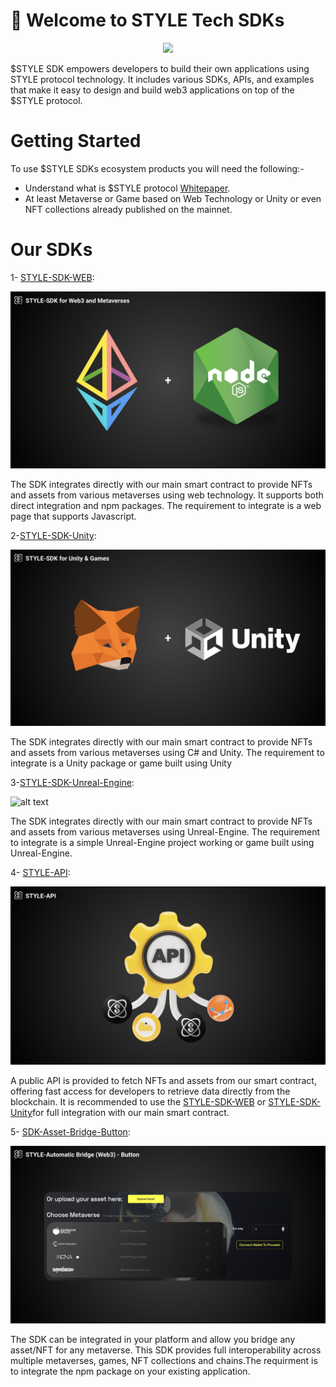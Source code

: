 #  👋 Welcome to STYLE Tech SDKs 
<p align="center">
 <img height="200x" src="https://github.com/STYLE-Protocol/STYLE-Tech-SDKs/blob/main/images/meditation.webp" />
</p>
$STYLE SDK empowers developers to build their own applications using STYLE protocol technology. It includes various SDKs, APIs, and examples that make it easy to design and build web3 applications on top of the $STYLE protocol.

# Getting Started
To use $STYLE SDKs ecosystem products you will need the following:- 
- Understand what is $STYLE protocol [Whitepaper](https://www.protocol.style/_files/ugd/87669b_a007378b197e419eb5ffb5a9d25c625c.pdf?index=true).
- At least Metaverse or Game based on Web Technology or Unity or even NFT collections already published on the mainnet.
# Our SDKs
1- [STYLE-SDK-WEB](https://github.com/STYLE-Protocol/STYLE-Protocol-SDK): 
<p align="center">
 <img  src="https://github.com/STYLE-Protocol/STYLE-Tech-SDKs/blob/main/images/style_sdk_node.png" />
</p>

The SDK integrates directly with our main smart contract to provide NFTs and assets from various metaverses using web technology. It supports both direct integration and npm packages. The requirement to integrate is a web page that supports Javascript.

2-[STYLE-SDK-Unity](https://github.com/STYLE-Protocol/STYLE-Protocol-SDK-Unity):

![alt text](https://github.com/STYLE-Protocol/STYLE-Tech-SDKs/blob/main/images/STYLESDKUnity.png)

The SDK integrates directly with our main smart contract to provide NFTs and assets from various metaverses using C# and Unity. The requirement to integrate is a Unity package or game built using Unity


3-[STYLE-SDK-Unreal-Engine](https://github.com/STYLE-Protocol/STYLE-Protocol-SDK-Unreal-Engine):

![alt text](https://github.com/STYLE-Protocol/STYLE-Tech-SDKs/blob/main/images/style___unreal_egine.png.png)

The SDK integrates directly with our main smart contract to provide NFTs and assets from various metaverses using Unreal-Engine. The requirement to integrate is a simple Unreal-Engine project working or game built using Unreal-Engine.


4- [STYLE-API](https://style-protocol.gitbook.io/api): 

![alt text](https://github.com/STYLE-Protocol/STYLE-Tech-SDKs/blob/main/images/STYLEAPI.png)

A public API is provided to fetch NFTs and assets from our smart contract, offering fast access for developers to retrieve data directly from the blockchain. It is recommended to use the [STYLE-SDK-WEB](https://github.com/STYLE-Protocol/STYLE-Protocol-SDK) or [STYLE-SDK-Unity](https://github.com/STYLE-Protocol/STYLE-Protocol-SDK-Unity)for full integration with our main smart contract.

5- [SDK-Asset-Bridge-Button](https://github.com/STYLE-Protocol/SDK-Asset-Bridge-Button):

![alt text](https://github.com/STYLE-Protocol/STYLE-Tech-SDKs/blob/main/images/STYLEBridgeButton.png)

The SDK can be integrated in your platform and allow you bridge any asset/NFT for any metaverse. This SDK provides full interoperability across multiple metaverses, games, NFT collections and chains.The requirment is to integrate the npm package on your existing application. 
